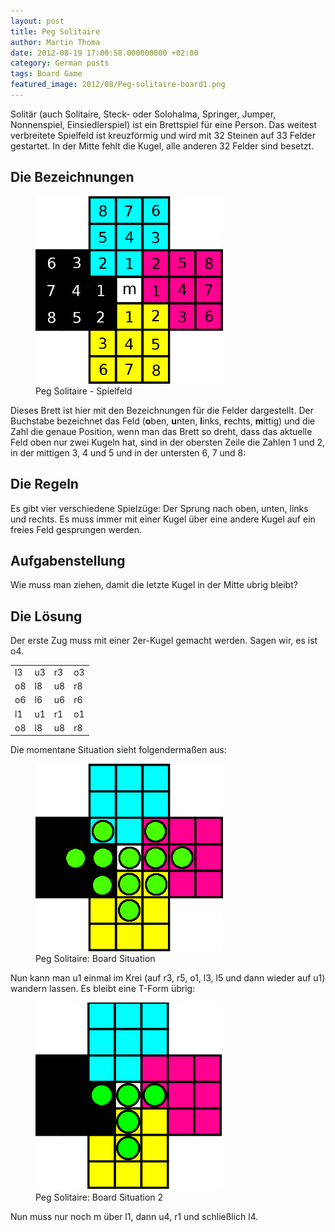 ```yaml
---
layout: post
title: Peg Solitaire
author: Martin Thoma
date: 2012-08-19 17:00:58.000000000 +02:00
category: German posts
tags: Board Game
featured_image: 2012/08/Peg-solitaire-board1.png
---
```

Solit&auml;r (auch Solitaire, Steck- oder Solohalma, Springer, Jumper, Nonnenspiel, Einsiedlerspiel) ist ein Brettspiel f&uuml;r eine Person. Das weitest verbreitete Spielfeld ist kreuzf&ouml;rmig und wird mit 32 Steinen auf 33 Felder gestartet.
In der Mitte fehlt die Kugel, alle anderen 32 Felder sind besetzt.

<h2>Die Bezeichnungen</h2>
<figure class="alignright">
            <a href="../images/2012/08/Peg-solitaire-board.png"><img src="../images/2012/08/Peg-solitaire-board.png" alt="Peg Solitaire - Spielfeld" style="max-width:300px;max-height:300px;" class=" wp-image-41441 "/></a>
            <figcaption class="text-center">Peg Solitaire - Spielfeld</figcaption>
        </figure>

Dieses Brett ist hier mit den Bezeichnungen f&uuml;r die Felder dargestellt. Der Buchstabe bezeichnet das Feld (<strong>o</strong>ben, <strong>u</strong>nten, <strong>l</strong>inks, <strong>r</strong>echts, <strong>m</strong>ittig) und die Zahl die genaue Position, wenn man das Brett so dreht, dass das aktuelle Feld oben nur zwei Kugeln hat, sind in der obersten Zeile die Zahlen 1 und 2, in der mittigen 3, 4 und 5 und in der untersten 6, 7 und 8:
<h2>Die Regeln</h2>
Es gibt vier verschiedene Spielz&uuml;ge: Der Sprung nach oben, unten, links und rechts. Es muss immer mit einer Kugel &uuml;ber eine andere Kugel auf ein freies Feld gesprungen werden.

<h2>Aufgabenstellung</h2>
Wie muss man ziehen, damit die letzte Kugel in der Mitte ubrig bleibt?
<h2>Die L&ouml;sung</h2>
Der erste Zug muss mit einer 2er-Kugel gemacht werden. Sagen wir, es ist o4.
<table>
<tbody>
<tr>
<td>l3</td>
<td>u3</td>
<td>r3</td>
<td>o3</td>
</tr>
<tr>
<td>o8</td>
<td>l8</td>
<td>u8</td>
<td>r8</td>
</tr>
<tr>
<td>o6</td>
<td>l6</td>
<td>u6</td>
<td>r6</td>
</tr>
<tr>
<td>l1</td>
<td>u1</td>
<td>r1</td>
<td>o1</td>
</tr>
<tr>
<td>o8</td>
<td>l8</td>
<td>u8</td>
<td>r8</td>
</tr>
</tbody>
</table>
Die momentane Situation sieht folgenderma&szlig;en aus:

<figure class="aligncenter">
            <a href="../images/2012/08/Peg-solitaire-board-situation-1.png"><img src="../images/2012/08/Peg-solitaire-board-situation-1.png" alt="Peg Solitaire: Board Situation" style="max-width:300px;max-height:300px;" class="wp-image-41461 "/></a>
            <figcaption class="text-center">Peg Solitaire: Board Situation</figcaption>
        </figure>

Nun kann man u1 einmal im Krei (auf r3, r5, o1, l3, l5 und dann wieder auf u1) wandern lassen. Es bleibt eine T-Form &uuml;brig:

<figure class="aligncenter">
            <a href="../images/2012/08/Peg-solitaire-board-situation-2.png"><img src="../images/2012/08/Peg-solitaire-board-situation-2.png" alt="Peg Solitaire: Board Situation 2" style="max-width:300px;max-height:300px;" class=" wp-image-41491 "/></a>
            <figcaption class="text-center">Peg Solitaire: Board Situation 2</figcaption>
        </figure>

Nun muss nur noch m &uuml;ber l1, dann u4, r1 und schlie&szlig;lich l4.
